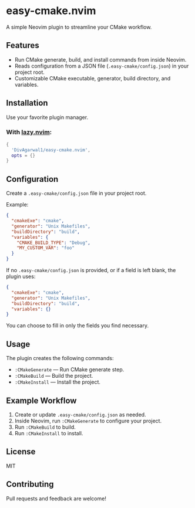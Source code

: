 # easy-cmake.nvim

A simple Neovim plugin to streamline your CMake workflow.

## Features

- Run CMake generate, build, and install commands from inside Neovim.
- Reads configuration from a JSON file (`.easy-cmake/config.json`) in your project root.
- Customizable CMake executable, generator, build directory, and variables.

## Installation

Use your favorite plugin manager.

### With [lazy.nvim](https://github.com/folke/lazy.nvim):

```lua
{
  'DivAgarwal1/easy-cmake.nvim',
  opts = {}
}
```

## Configuration

Create a `.easy-cmake/config.json` file in your project root.

Example:

```json
{
  "cmakeExe": "cmake",
  "generator": "Unix Makefiles",
  "buildDirectory": "build",
  "variables": {
    "CMAKE_BUILD_TYPE": "Debug",
    "MY_CUSTOM_VAR": "foo"
  }
}
```

If no `.easy-cmake/config.json` is provided, or if a field is left blank, the plugin uses:

```json
{
  "cmakeExe": "cmake",
  "generator": "Unix Makefiles",
  "buildDirectory": "build",
  "variables": {}
}
```
You can choose to fill in only the fields you find necessary.

## Usage

The plugin creates the following commands:

- `:CMakeGenerate` — Run CMake generate step.
- `:CMakeBuild` — Build the project.
- `:CMakeInstall` — Install the project.

## Example Workflow

1. Create or update `.easy-cmake/config.json` as needed.
2. Inside Neovim, run `:CMakeGenerate` to configure your project.
3. Run `:CMakeBuild` to build.
4. Run `:CMakeInstall` to install.

## License

MIT

## Contributing

Pull requests and feedback are welcome!
